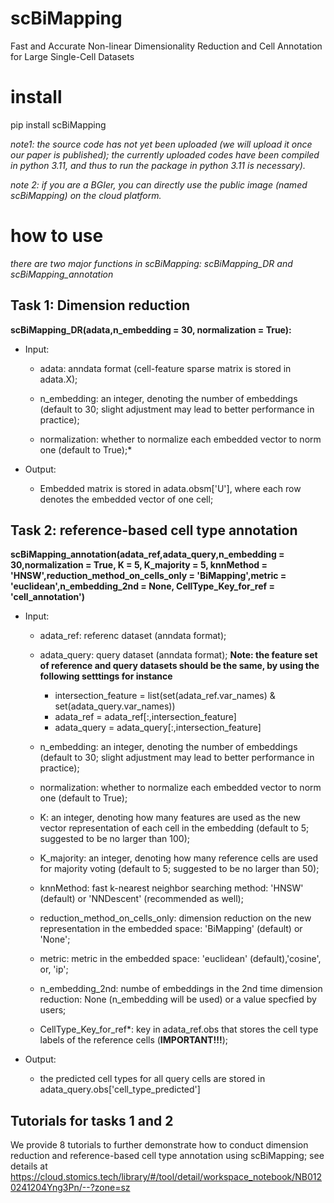 # scBiMapping
Fast and Accurate Non-linear Dimensionality Reduction and Cell Annotation for Large Single-Cell Datasets

# install 
pip install scBiMapping

*note1: the source code has not yet been uploaded (we will upload it once our paper is published); the currently uploaded codes have been compiled in python 3.11, and thus to run the package in python 3.11 is necessary).*

*note 2: if you are a BGIer, you can directly use the public image (named scBiMapping) on the cloud platform.*

# how to use 
*there are two major functions in scBiMapping: scBiMapping_DR and scBiMapping_annotation*
 
## Task 1: Dimension reduction

**scBiMapping_DR(adata,n_embedding = 30, normalization = True):**

* Input: 
  * adata: anndata format (cell-feature sparse matrix is stored in adata.X);   

  * n_embedding: an integer, denoting the number of embeddings (default to 30; slight adjustment may lead to better performance in practice);

  * normalization: whether to normalize each embedded vector to norm one (default to True);*

* Output:
  * Embedded matrix is stored in adata.obsm['U'], where each row denotes the embedded vector of one cell;

## Task 2: reference-based cell type annotation
**scBiMapping_annotation(adata_ref,adata_query,n_embedding = 30,normalization = True, K = 5, K_majority = 5, knnMethod = 'HNSW',reduction_method_on_cells_only = 'BiMapping',metric = 'euclidean',n_embedding_2nd = None, CellType_Key_for_ref = 'cell_annotation')**  

* Input: 
  * adata_ref: referenc dataset (anndata format);

  * adata_query: query dataset (anndata format); **Note: the feature set of reference and query datasets should be the same, by using the following setttings for instance**
 
    * intersection_feature = list(set(adata_ref.var_names) & set(adata_query.var_names))
    * adata_ref = adata_ref[:,intersection_feature]
    * adata_query = adata_query[:,intersection_feature]

  * n_embedding: an integer, denoting the number of embeddings (default to 30; slight adjustment may lead to better performance in practice);  

  * normalization: whether to normalize each embedded vector to norm one (default to True);  

  * K: an integer, denoting how many features are used as the new vector representation of each cell in the embedding (default to 5; suggested to be no larger than 100); 

  * K_majority: an integer, denoting how many reference cells are used for majority voting (default to 5; suggested to be no larger than 50);

  * knnMethod: fast k-nearest neighbor searching method: 'HNSW' (default) or 'NNDescent' (recommended as well);

  * reduction_method_on_cells_only: dimension reduction on the new representation in the embedded space: 'BiMapping' (default) or 'None';

  * metric: metric in the embedded space: 'euclidean' (default),'cosine', or, 'ip';

  * n_embedding_2nd: numbe of embeddings in the 2nd time dimension reduction: None (n_embedding will be used) or a value specfied by users;

  * CellType_Key_for_ref*: key in adata_ref.obs that stores the cell type labels of the reference cells (**IMPORTANT!!!**);

 * Output:
   * the predicted cell types for all query cells are stored in adata_query.obs['cell_type_predicted']

## Tutorials for tasks 1 and 2

We provide 8 tutorials to further demonstrate how to conduct dimension reduction and reference-based cell type annotation using scBiMapping; see details at https://cloud.stomics.tech/library/#/tool/detail/workspace_notebook/NB0120241204Yng3Pn/--?zone=sz




